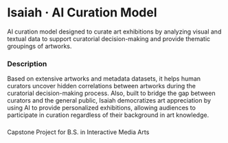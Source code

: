 # Isaiah · AI Curation Model

AI curation model designed to curate art exhibitions by analyzing visual and textual data to support curatorial decision-making and provide thematic groupings of artworks.

### Description

Based on extensive artworks and metadata datasets, it helps human curators uncover hidden correlations between artworks during the curatorial decision-making process. Also, built to bridge the gap between curators and the general public, Isaiah democratizes art appreciation by using AI to provide personalized exhibitions, allowing audiences to participate in curation regardless of their background in art knowledge.

###

Capstone Project for B.S. in Interactive Media Arts

